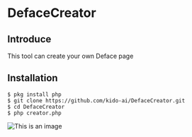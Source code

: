 # DefaceCreator

## Introduce
This tool can create your own Deface page

## Installation

```
$ pkg install php
$ git clone https://github.com/kido-ai/DefaceCreator.git
$ cd DefaceCreator
$ php creator.php
```

![This is an image](https://a.top4top.io/p_237586juo0.png)
